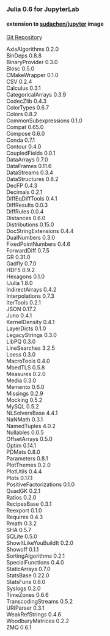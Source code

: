 ### Julia 0.6 for JupyterLab
#### extension to [sudachen/jupyter](/r/sudachen/jupyter) image

[Git Repository](https://github.com/sudachen/dstoolbox/tree/master/julia)

AxisAlgorithms 0.2.0   
BinDeps 0.8.8   
BinaryProvider 0.3.0   
Blosc 0.5.0   
CMakeWrapper 0.1.0   
CSV 0.2.4   
Calculus 0.3.1   
CategoricalArrays 0.3.9   
CodecZlib 0.4.3   
ColorTypes 0.6.7   
Colors 0.8.2   
CommonSubexpressions 0.1.0   
Compat 0.65.0   
Compose 0.6.0   
Conda 0.7.1   
Contour 0.4.0   
CoupledFields 0.0.1   
DataArrays 0.7.0   
DataFrames 0.11.6   
DataStreams 0.3.4   
DataStructures 0.8.2   
DecFP 0.4.3   
Decimals 0.2.1   
DiffEqDiffTools 0.4.1   
DiffResults 0.0.3   
DiffRules 0.0.4   
Distances 0.6.0   
Distributions 0.15.0   
DocStringExtensions 0.4.4   
DualNumbers 0.3.0   
FixedPointNumbers 0.4.6   
ForwardDiff 0.7.5   
GR 0.31.0   
Gadfly 0.7.0   
HDF5 0.9.2   
Hexagons 0.1.0   
IJulia 1.8.0   
IndirectArrays 0.4.2   
Interpolations 0.7.3   
IterTools 0.2.1   
JSON 0.17.2   
Juno 0.4.1   
KernelDensity 0.4.1   
LayerDicts 0.1.0   
LegacyStrings 0.3.0   
LibPQ 0.3.0   
LineSearches 3.2.5   
Loess 0.3.0   
MacroTools 0.4.0   
MbedTLS 0.5.8   
Measures 0.2.0   
Media 0.3.0   
Memento 0.6.0   
Missings 0.2.9   
Mocking 0.5.2   
MySQL 0.5.2   
NLSolversBase 4.4.1   
NaNMath 0.3.1   
NamedTuples 4.0.2   
Nullables 0.0.5   
OffsetArrays 0.5.0   
Optim 0.14.1   
PDMats 0.8.0   
Parameters 0.8.1   
PlotThemes 0.2.0   
PlotUtils 0.4.4   
Plots 0.17.1   
PositiveFactorizations 0.1.0   
QuadGK 0.2.1   
Ratios 0.2.0   
RecipesBase 0.3.1   
Reexport 0.1.0   
Requires 0.4.3   
Rmath 0.3.2   
SHA 0.5.7   
SQLite 0.5.0   
ShowItLikeYouBuildIt 0.2.0   
Showoff 0.1.1   
SortingAlgorithms 0.2.1   
SpecialFunctions 0.4.0   
StaticArrays 0.7.0   
StatsBase 0.22.0   
StatsFuns 0.6.0   
Syslogs 0.2.0   
TimeZones 0.6.6   
TranscodingStreams 0.5.2   
URIParser 0.3.1   
WeakRefStrings 0.4.6   
WoodburyMatrices 0.2.2   
ZMQ 0.6.1   
